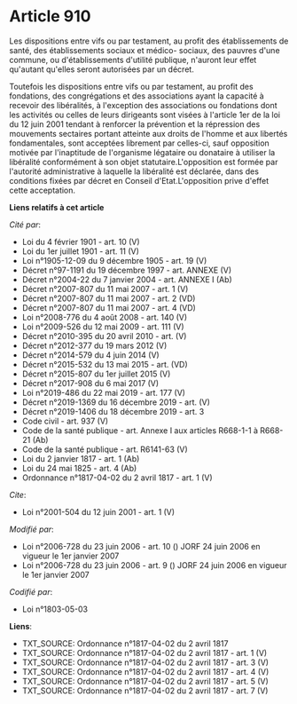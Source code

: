 # Article 910

Les dispositions entre vifs ou par testament, au profit des établissements de santé, des établissements sociaux et médico-
sociaux, des pauvres d'une commune, ou d'établissements d'utilité publique, n'auront leur effet qu'autant qu'elles seront
autorisées par un décret. 

Toutefois les dispositions entre vifs ou par testament, au profit des fondations, des congrégations et des associations ayant
la capacité à recevoir des libéralités, à l'exception des associations ou fondations dont les activités ou celles de leurs
dirigeants sont visées à l'article 1er de la loi du 12 juin 2001 tendant à renforcer la prévention et la répression des
mouvements sectaires portant atteinte aux droits de l'homme et aux libertés fondamentales, sont acceptées librement par
celles-ci, sauf opposition motivée par l'inaptitude de l'organisme légataire ou donataire à utiliser la libéralité
conformément à son objet statutaire.L'opposition est formée par l'autorité administrative à laquelle la libéralité est
déclarée, dans des conditions fixées par décret en Conseil d'Etat.L'opposition prive d'effet cette acceptation.

**Liens relatifs à cet article**

_Cité par_:

  - Loi du 4 février 1901 - art. 10 (V)
  - Loi du 1er juillet 1901 - art. 11 (V)
  - Loi n°1905-12-09 du 9 décembre 1905 - art. 19 (V)
  - Décret n°97-1191 du 19 décembre 1997 - art. ANNEXE (V)
  - Décret n°2004-22 du 7 janvier 2004 - art. ANNEXE I (Ab)
  - Décret n°2007-807 du 11 mai 2007 - art. 1 (V)
  - Décret n°2007-807 du 11 mai 2007 - art. 2 (VD)
  - Décret n°2007-807 du 11 mai 2007 - art. 4 (VD)
  - Loi n°2008-776 du 4 août 2008 - art. 140 (V)
  - Loi n°2009-526 du 12 mai 2009 - art. 111 (V)
  - Décret n°2010-395 du 20 avril 2010 - art. (V)
  - Décret n°2012-377  du 19 mars 2012 (V)
  - Décret n°2014-579 du 4 juin 2014 (V)
  - Décret n°2015-532 du 13 mai 2015 - art. (VD)
  - Décret n°2015-807 du 1er juillet 2015 (V)
  - Décret n°2017-908 du 6 mai 2017 (V)
  - Loi n°2019-486 du 22 mai 2019 - art. 177 (V)
  - Décret n°2019-1369 du 16 décembre 2019 - art. (V)
  - Décret n°2019-1406 du 18 décembre 2019 - art. 3
  - Code civil - art. 937 (V)
  - Code de la santé publique - art. Annexe I aux articles R668-1-1 à R668-21 (Ab)
  - Code de la santé publique - art. R6141-63 (V)
  - Loi du 2 janvier 1817 - art. 1 (Ab)
  - Loi du 24 mai 1825 - art. 4 (Ab)
  - Ordonnance n°1817-04-02 du 2 avril 1817 - art. 1 (V)

_Cite_:

  - Loi n°2001-504 du 12 juin 2001 - art. 1 (V)

_Modifié par_:

  - Loi n°2006-728 du 23 juin 2006 - art. 10 () JORF 24 juin 2006 en vigueur le 1er janvier 2007
  - Loi n°2006-728 du 23 juin 2006 - art. 9 () JORF 24 juin 2006 en vigueur le 1er janvier 2007

_Codifié par_:

  - Loi n°1803-05-03

**Liens**:

  - TXT_SOURCE: Ordonnance n°1817-04-02 du 2 avril 1817
  - TXT_SOURCE: Ordonnance n°1817-04-02 du 2 avril 1817 - art. 1 (V)
  - TXT_SOURCE: Ordonnance n°1817-04-02 du 2 avril 1817 - art. 3 (V)
  - TXT_SOURCE: Ordonnance n°1817-04-02 du 2 avril 1817 - art. 4 (V)
  - TXT_SOURCE: Ordonnance n°1817-04-02 du 2 avril 1817 - art. 5 (V)
  - TXT_SOURCE: Ordonnance n°1817-04-02 du 2 avril 1817 - art. 7 (V)
